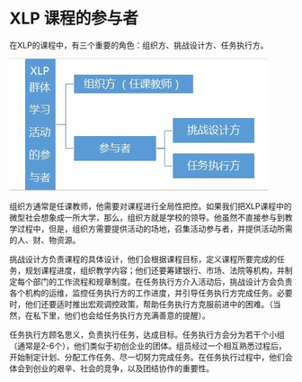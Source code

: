 # XLP 课程的参与者

在XLP的课程中，有三个重要的角色：组织方、挑战设计方、任务执行方。

![xlprole](https://github.com/guanjj28/XLP-Guidebook/blob/master/xlprole.jpg)

组织方通常是任课教师，他需要对课程进行全局性把控。如果我们把XLP课程中的微型社会想象成一所大学，那么，组织方就是学校的领导。他虽然不直接参与到教学过程中，但是，组织方需要提供活动的场地，召集活动参与者，并提供活动所需的人、财、物资源。

挑战设计方负责课程的具体设计，他们会根据课程目标，定义课程所要完成的任务，规划课程进度，组织教学内容；他们还要筹建银行、市场、法院等机构，并制定每个部门的工作流程和规章制度。在任务执行方介入活动后，挑战设计方会负责各个机构的运维，监控任务执行方的工作进度，并引导任务执行方完成任务。必要时，他们还要适时推出宏观调控政策，帮助任务执行方克服前进中的困难。（当然，在私下里，他们也会给任务执行方充满善意的提醒）。

任务执行方顾名思义，负责执行任务，达成目标。任务执行方会分为若干个小组（通常是2-6个），他们类似于初创企业的团体。组员经过一个相互熟悉过程后，开始制定计划、分配工作任务、尽一切努力完成任务。在任务执行过程中，他们会体会到创业的艰⾟、社会的竞争，以及团结协作的重要性。
